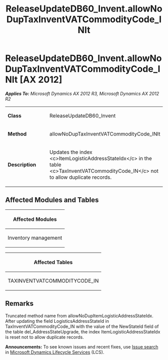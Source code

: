 ﻿---
title: ReleaseUpdateDB60_Invent.allowNoDupTaxInventVATCommodityCode_INIt
TOCTitle: ReleaseUpdateDB60_Invent.allowNoDupTaxInventVATCommodityCode_INIt
ms:assetid: 5696c704-0a04-daf4-237a-5cbc848d7ad5
ms:mtpsurl: https://msdn.microsoft.com/en-us/library/JJ736189(v=AX.60)
ms:contentKeyID: 49708364
ms.date: 05/18/2015
mtps_version: v=AX.60
---

# ReleaseUpdateDB60\_Invent.allowNoDupTaxInventVATCommodityCode\_INIt [AX 2012]


_**Applies To:** Microsoft Dynamics AX 2012 R3, Microsoft Dynamics AX 2012 R2_

<table>
<colgroup>
<col style="width: 50%" />
<col style="width: 50%" />
</colgroup>
<tbody>
<tr class="odd">
<td><p><strong>Class</strong></p></td>
<td><p>ReleaseUpdateDB60_Invent</p></td>
</tr>
<tr class="even">
<td><p><strong>Method</strong></p></td>
<td><p>allowNoDupTaxInventVATCommodityCode_INIt</p></td>
</tr>
<tr class="odd">
<td><p><strong>Description</strong></p></td>
<td><p>Updates the index &lt;c&gt;ItemLogisticAddressStateIdx&lt;/c&gt; in the table &lt;c&gt;TaxInventVATCommodityCode_IN&lt;/c&gt; not to allow duplicate records.</p></td>
</tr>
</tbody>
</table>


## Affected Modules and Tables

<table>
<colgroup>
<col style="width: 100%" />
</colgroup>
<thead>
<tr class="header">
<th><p>Affected Modules</p></th>
</tr>
</thead>
<tbody>
<tr class="odd">
<td><p>Inventory management</p></td>
</tr>
</tbody>
</table>


<table>
<colgroup>
<col style="width: 100%" />
</colgroup>
<thead>
<tr class="header">
<th><p>Affected Tables</p></th>
</tr>
</thead>
<tbody>
<tr class="odd">
<td><p>TAXINVENTVATCOMMODITYCODE_IN</p></td>
</tr>
</tbody>
</table>


## Remarks

Truncated method name from allowNoDupItemLogisticAddressStateIdx. After updating the field LogisticsAddressStateId in TaxInventVATCommodityCode\_IN with the value of the NewStateId field of the table del\_AddressStateUpgrade, the index ItemLogisticAddressStateIdx is reset not to allow duplicate records.

  
**Announcements:** To see known issues and recent fixes, use [Issue search](http://go.microsoft.com/fwlink/?linkid=389258) in [Microsoft Dynamics Lifecycle Services](http://go.microsoft.com/fwlink/?linkid=306505) (LCS).

